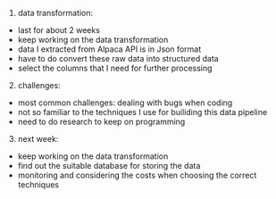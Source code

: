 1. data transformation: 
-  last for about 2 weeks
- keep working on the data transformation
- data I extracted from Alpaca API is in Json format
- have to do convert these raw data into structured data
- select the columns that I need for further processing
2. challenges:
- most common challenges: dealing with bugs when coding
- not so familiar to the techniques I use for builiding this data pipeline
- need to do research to keep on programming
3. next week:
- keep working on the data transformation
- find out the suitable database for storing the data
- monitoring and considering the costs when choosing the correct techniques